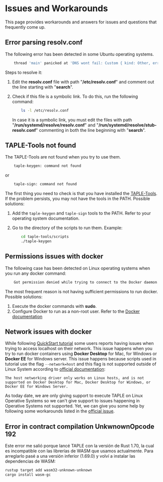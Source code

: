 # Issues and Workarounds

This page provides workarounds and answers for issues and questions that frequently come up. 

## Error parsing resolv.conf
The following error has been detected in some Ubuntu operating systems.
```bash
    thread 'main' panicked at 'DNS wont fail: Custom { kind: Other, error: "Error parsing resolv.conf: ProtoError { kind: Msg(\"Malformed label: --\") }" }', /app/network/src/network.rs:172:30
```
Steps to resolve it:
1. Edit the **resolv.conf** file with path "**/etc/resolv.conf**" and comment out the line starting with "**search**".
2. Check if this file is a symbolic link. To do this, run the following command:
    
    ```bash
        ls -l /etc/resolv.conf
    ```
    
    In case it is a symbolic link, you must edit the files with path "**/run/systemd/resolve/resolv.conf**" and "**/run/systemd/resolve/stub-resolv.conf**" commenting in both the line beginning with "**search**".

## TAPLE-Tools not found
The TAPLE-Tools are not found when you try to use them.

```bash
    taple-keygen: command not found
```
or

```bash
    taple-sign: command not found
```

The first thing you need to check is that you have installed the [TAPLE-Tools](../learn/client-tools.md#installation). If the problem persists, you may not have the tools in the PATH. Possible solutions:
1. Add the ``taple-keygen`` and ``taple-sign`` tools to the PATH. Refer to your operating system documentation.
2. Go to the directory of the scripts to run them. Example:

    ```bash
        cd taple-tools/scripts
        ./taple-keygen
    ```

## Permissions issues with docker
The following case has been detected on Linux operating systems when you run any docker command:

```bash
    Got permission denied while trying to connect to the Docker daemon socket at unix:///var/run/docker.sock: Post "http://%2Fvar%2Frun%2Fdocker.sock/v1.24/images/create?fromImage=opencanarias%2Ftaple-client&tag=latest": dial unix /var/run/docker.sock: connect: permission denied
```
The most frequent reason is not having sufficient permissions to run docker. Possible solutions:

1. Execute the docker commands with **sudo**.
2. Configure Docker to run as a non-root user. Refer to the [Docker documentation](https://docs.docker.com/engine/install/linux-postinstall/)

## Network issues with docker
While following [QuickStart tutorial](./quickstart.md) some users reports having issues when trying to access localhost on their network. This issue happens when you try to run docker containers using **Docker Desktop** for Mac, for Windows or **Docker EE** for Windows server. This issue happens because scripts used in tutorial use the flag `--network=host` and this flag is not supported outside of Linux System according to [official documentation](https://docs.docker.com/network/host/):

```
The host networking driver only works on Linux hosts, and is not supported on Docker Desktop for Mac, Docker Desktop for Windows, or Docker EE for Windows Server.
```

As today date, we are only giving support to execute TAPLE on Linux Operative Systems so we can't give support to issues happening in  Operative Systems not supported. Yet, we can give you some help by following some workarounds listed in the [official issue](https://github.com/docker/roadmap/issues/238).

## Error in contract compilation UnkwnownOpcode 192

Este error me salió porque lancé TAPLE con la versión de Rust 1.70, la cual es incompatible con las librerías de WASM que usamos actualmente. Para arreglarlo pasé a una versión inferior (1.69.0) y volví a instalar las dependencias de WASM:

```bash
rustup target add wasm32-unknown-unknown
cargo install wasm-gc
```
